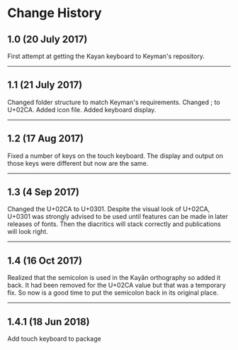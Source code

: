 ﻿Change History
=======================

1.0 (20 July 2017)
------------------

First attempt at getting the Kayan keyboard to Keyman's repository.

------------------
1.1 (21 July 2017)
------------------

Changed folder structure to match Keyman's requirements.
Changed ; to U+02CA.
Added icon file.
Added keyboard display.

-----------------
1.2 (17 Aug 2017)
-----------------

Fixed a number of keys on the touch keyboard. 
The display and output on those keys were different but now are the same.

----------------
1.3 (4 Sep 2017)
----------------

Changed the U+02CA to U+0301.
Despite the visual look of U+02CA, U+0301 was strongly advised to be used until features can be made in later releases of fonts. Then the diacritics will stack correctly and publications will look right.

-----------------
1.4 (16 Oct 2017)
-----------------

Realized that the semicolon is used in the Kayǎn orthography so added it back. It had been removed for the U+02CA value but that was a temporary fix. So now is a good time to put the semicolon back in its original place.

-------------------
1.4.1 (18 Jun 2018)
-------------------

Add touch keyboard to package
